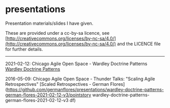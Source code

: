 # presentations
Presentation materials/slides I have given.

These are provided under a cc-by-sa licence, see [http://creativecommons.org/licenses/by-nc-sa/4.0/](http://creativecommons.org/licenses/by-nc-sa/4.0/) and the LICENCE file for further details.

---
2021-02-12:
Chicago Agile Open Space - Wardley Doctrine Patterns
[Wardley Doctrine Patterns]()

2016-05-09:
Chicago Agile Open Space - Thunder Talks: "Scaling Agile Retrospectives"
[Scaled Retrospectives - German Flores](https://github.com/germanflores/presentations/wardley-doctrine-patterns-german-flores-2021-02-12-v3/pointstory wardley-doctrine-patterns-german-flores-2021-02-12-v3
  df)
